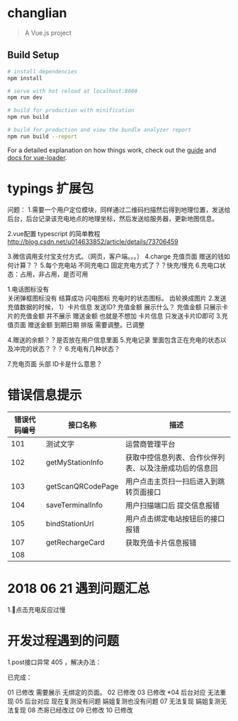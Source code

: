 # changlian

> A Vue.js project

## Build Setup

``` bash
# install dependencies
npm install

# serve with hot reload at localhost:8080
npm run dev

# build for production with minification
npm run build

# build for production and view the bundle analyzer report
npm run build --report
```

For a detailed explanation on how things work, check out the [guide](http://vuejs-templates.github.io/webpack/) and [docs for vue-loader](http://vuejs.github.io/vue-loader).

# typings 扩展包 

问题：
1.需要一个用户定位模块，同样通过二维码扫描然后得到地理位置，发送给后台，后台记录该充电地点的地理坐标，然后发送给服务器，更新地图信息。

2.vue配置 typescript 的简单教程
http://blog.csdn.net/u014633852/article/details/73706459

3.微信调用支付宝支付方式。（网页，客户端。。。）
4.charge 充值页面  赠送的钱如何计算？？
5.每个充电站 不同充电口 固定充电方式了？？快充/慢充
6.充电口状态：占用，非占用，是否可用



1.电话图标没有  
  关闭弹框图标没有
	结算成功
	闪电图标  充电时的状态图标。
	齿轮换成图片
2.发送充值数据的时候，
	1）卡片信息 发送ID? 充值金额 展示什么？ 
	充值金额 只展示卡片的充值金额 并不展示 赠送金额  也就是不想加
	卡片信息 只发送卡片ID即可
3.充值页面  赠送金额 到期日期  排版 需要调整。已调整

4.赠送的余额？？是否放在用户信息里面
5.充电记录 里面包含正在充电的状态以及冲完的状态？？？
6.充电有几种状态？


7.充电页面 头部 ID卡是什么意思？

# 错误信息提示

错误代码编号 | 接口名称 | 描述
-|-|-
101|测试文字|运营商管理平台
102|getMyStationInfo|获取中控信息列表、合作伙伴列表、以及注册成功后的信息回
103|getScanQRCodePage|用户点击主页扫一扫后进入到跳转页面接口
104|saveTerminalInfo|用户扫描端口后 提交信息报错
105|bindStationUrl|用户点击绑定电站按钮后的接口报错
107|getRechargeCard|获取充值卡片信息报错
108|
# 2018 06 21 遇到问题汇总
1.点击充电反应过慢

# 开发过程遇到的问题
1.post接口异常  405 ，解决办法：

已完成：

01 已修改  需要展示 无绑定的页面。
02 已修改
03 已修改
	*04 后台对应  无法重现
05 后台对应  现在复测没有问题  娟姐复测也没有问题
07 无法复现  娟姐复测无法复现
08 杰哥已经改过
09 已修改
10 已修改
